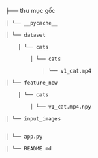 ├── thư mục gốc 

    │ └── __pycache__

    │ └── dataset

        │ └── cats

            │ └── cats

                │ └── v1_cat.mp4

    │ └── feature_new

        │ └── cats

            │ └── v1_cat.mp4.npy

    │ └── input_images


    │ └── app.py

    │ └── README.md